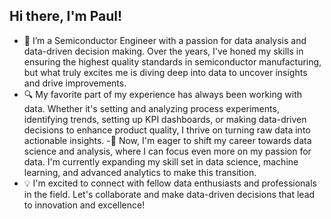 ## Hi there, I'm Paul!

- 👋 I’m a Semiconductor Engineer with a passion for data analysis and data-driven decision making. Over the years, I've honed my skills in ensuring the highest quality standards in semiconductor manufacturing, but what truly excites me is diving deep into data to uncover insights and drive improvements.
- 🔍 My favorite part of my experience has always been working with data. Whether it's setting and analyzing process experiments, identifying trends, setting up KPI dashboards, or making data-driven decisions to enhance product quality, I thrive on turning raw data into actionable insights.
-🚀 Now, I'm eager to shift my career towards data science and analysis, where I can focus even more on my passion for data. I'm currently expanding my skill set in data science, machine learning, and advanced analytics to make this transition.
- 💡 I'm excited to connect with fellow data enthusiasts and professionals in the field. Let's collaborate and make data-driven decisions that lead to innovation and excellence!

